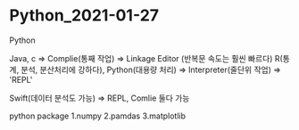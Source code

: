 # Python_2021-01-27
Python 

Java, c => Complie(통째 작업) => Linkage Editor (반복문 속도는 훨씬 빠르다)
R(통계, 분석, 분산처리에 강하다), Python(대용량 처리) => Interpreter(줄단위 작업) => 'REPL'

Swift(데이터 분석도 가능) => REPL, Comlie 둘다 가능

python package
1.numpy
2.pamdas
3.matplotlib

